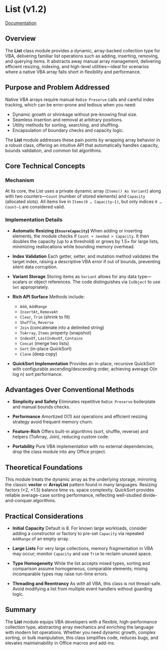 # List (v1.2)

[Documentation](/docs/List)

## Overview

The **List** class module provides a dynamic, array-backed collection type for VBA, delivering familiar list operations such as adding, inserting, removing, and querying items. It abstracts away manual array management, delivering efficient resizing, indexing, and high-level utilities—ideal for scenarios where a native VBA array falls short in flexibility and performance.

## Purpose and Problem Addressed

Native VBA arrays require manual `ReDim Preserve` calls and careful index tracking, which can be error-prone and tedious when you need:

* Dynamic growth or shrinkage without pre-knowing final size.
* Seamless insertion and removal at arbitrary positions.
* Utility methods for sorting, searching, and shuffling.
* Encapsulation of boundary checks and capacity logic.

The **List** module addresses these pain points by wrapping array behavior in a robust class, offering an intuitive API that automatically handles capacity, bounds validation, and common list algorithms.

## Core Technical Concepts

### Mechanism

At its core, the List uses a private dynamic array (`Items() As Variant`) along with two counters—`Count` (number of stored elements) and `Capacity` (allocated slots). All items live in `Items(0 … Capacity–1)`, but only indices `0 … Count–1` are considered valid.

### Implementation Details

* **Automatic Resizing (`EnsureCapacity`)**
  When adding or inserting elements, the module checks if `Count + needed > Capacity`. It then doubles the capacity (up to a threshold) or grows by 1.5× for large lists, minimizing reallocations while bounding memory overhead.

* **Index Validation**
  Each getter, setter, and mutation method validates the target index, raising a descriptive VBA error if out of bounds, preventing silent data corruption.

* **Variant Storage**
  Storing items as `Variant` allows for any data type—scalars or object references. The code distinguishes via `IsObject` to use `Set` appropriately.

* **Rich API Surface**
  Methods include:

  * `Add`, `AddRange`
  * `InsertAt`, `RemoveAt`
  * `Clear`, `Trim` (shrink to fit)
  * `Shuffle`, `Reverse`
  * `Join` (concatenate into a delimited string)
  * `ToArray`, `Items` property (snapshot)
  * `IndexOf`, `LastIndexOf`, `Contains`
  * `Concat` (merge two lists)
  * `Sort` (in-place QuickSort)
  * `Clone` (deep copy)

* **QuickSort Implementation**
  Provides an in-place, recursive QuickSort with configurable ascending/descending order, achieving average O(n log n) sort performance.

## Advantages Over Conventional Methods

* **Simplicity and Safety**
  Eliminates repetitive `ReDim Preserve` boilerplate and manual bounds checks.

* **Performance**
  Amortized O(1) `Add` operations and efficient resizing strategy avoid frequent memory churn.

* **Feature-Rich**
  Offers built-in algorithms (sort, shuffle, reverse) and helpers (ToArray, Join), reducing custom code.

* **Portability**
  Pure VBA implementation with no external dependencies; drop the class module into any Office project.

## Theoretical Foundations

This module treats the dynamic array as the underlying storage, mirroring the classic **vector** or **ArrayList** pattern found in many languages. Resizing factors (×2, ×1.5) balance time vs. space complexity. QuickSort provides reliable average-case sorting performance, reflecting well-studied divide-and-conquer algorithms.

## Practical Considerations

* **Initial Capacity**
  Default is 8. For known large workloads, consider adding a constructor or factory to pre-set `Capacity` via repeated `AddRange` of an empty array.

* **Large Lists**
  For very large collections, memory fragmentation in VBA may occur; monitor `Capacity` and use `Trim` to reclaim unused space.

* **Type Homogeneity**
  While the list accepts mixed types, sorting and comparison assume homogeneous, comparable elements; mixing incomparable types may raise run-time errors.

* **Threading and Reentrancy**
  As with all VBA, this class is not thread-safe. Avoid modifying a list from multiple event handlers without guarding logic.

## Summary

The **List** module equips VBA developers with a flexible, high-performance collection type, abstracting array mechanics and enriching the language with modern list operations. Whether you need dynamic growth, complex sorting, or bulk manipulation, this class simplifies code, reduces bugs, and elevates maintainability in Office macros and add-ins.
